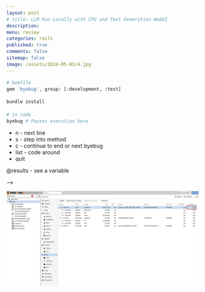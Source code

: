 ```yaml
---
layout: post
# title: LLM Run Locally with CPU and Text Generation WebUI 
description: 
menu: review
categories: rails 
published: true 
comments: false     
sitemap: false
image: /assets/2024-05-03/4.jpg
---
```



```bash
# Gemfile
gem 'byebug', group: [:development, :test]

bundle install

# in code
byebug # Pauses execution here
```

- n - next line
- s - step into method
- c - continue to end or next byebug
- list - code around 
- quit

@results - see a variable


<!-- !-- [![alt text](/assets/2024-09-04/1.jpg "email"){:width="500px"}](/assets/2024-09-04/1.jpg) --> -->
[![alt text](/assets/2024-09-04/1.jpg "email")](/assets/2024-09-04/1.jpg)

